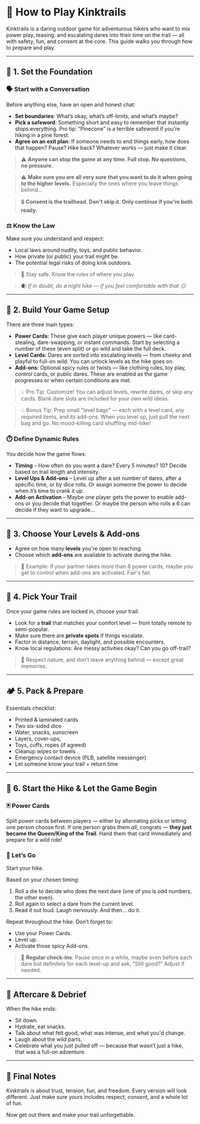 # 🧭 How to Play Kinktrails

Kinktrails is a daring outdoor game for adventurous hikers who want to mix power play, teasing, and escalating dares into their time on the trail — all with safety, fun, and consent at the core. This guide walks you through how to prepare and play.

---

## 🛑 1. Set the Foundation

### 🗣️ Start with a Conversation  
Before anything else, have an open and honest chat:
- **Set boundaries**: What’s okay, what’s off-limits, and what’s maybe?
- **Pick a safeword**: Something short and easy to remember that instantly stops everything. Pro tip: “Pinecone” is a terrible safeword if you're hiking in a pine forest.
- **Agree on an exit plan**: If someone needs to end things early, how does that happen? Pause? Hike back? Whatever works — just make it clear.

> ⚠️ **Anyone can stop the game at any time. Full stop. No questions, no pressure.**

> ⚠️ **Make sure you are all very sure that you want to do it when going to the higher levels.** Especially the ones where you leave things behind...

> 🔒 **Consent is the trailhead. Don't skip it. Only continue if you're both ready.**

### ⚖️ Know the Law  
Make sure you understand and respect:
- Local laws around nudity, toys, and public behavior.
- How private (or public) your trail might be.
- The potential legal risks of doing kink outdoors.

> 👮 Stay safe. Know the rules of where you play.

> 🌒 *If in doubt, do a night hike — if you feel comfortable with that 😏*

---

## 🧩 2. Build Your Game Setup

There are three main types:

- **Power Cards**: These give each player unique powers — like card-stealing, dare-swapping, or instant commands. Start by selecting a number of these (even split) or go wild and take the full deck.
- **Level Cards**: Dares are sorted into escalating levels — from cheeky and playful to full-on wild. You can unlock levels as the hike goes on.
- **Add-ons**: Optional spicy rules or twists — like clothing rules, toy play, control cards, or public dares. These are enabled as the game progresses or when certain conditions are met.

> 💡 Pro Tip: Customize! You can adjust levels, rewrite dares, or skip any cards. Blank dare slots are included for your own wild ideas.

> 💡 Bonus Tip: Prep small "level bags" — each with a level card, any required items, and its add-ons. When you level up, just pull the next bag and go. No mood-killing card shuffling mid-hike!

### ⏱️ Define Dynamic Rules

You decide how the game flows:

- **Timing** – How often do you want a dare? Every 5 minutes? 10? Decide based on trail length and intensity.
- **Level Ups & Add-ons** – Level up after a set number of dares, after a specific time, or by dice rolls. Or assign someone the power to decide when it’s time to crank it up.
- **Add-on Activation** – Maybe one player gets the power to enable add-ons or you decide that together. Or maybe the person who rolls a 6 can decide if they want to upgrade...

---

## 🧱 3. Choose Your Levels & Add-ons

- Agree on how many **levels** you're open to reaching.
- Choose which **add-ons** are available to activate during the hike.

> 🎒 Example: If your partner takes more than 8 power cards, maybe *you* get to control when add-ons are activated. Fair's fair.

---

## 🧭 4. Pick Your Trail

Once your game rules are locked in, choose your trail:

- Look for a **trail** that matches your comfort level — from totally remote to semi-popular.
- Make sure there are **private spots** if things escalate.
- Factor in distance, terrain, daylight, and possible encounters.
- Know local regulations: Are messy activities okay? Can you go off-trail?

> 🌿 Respect nature, and don’t leave anything behind — except great memories.

---

## 🏕️ 5. Pack & Prepare

Essentials checklist:

- Printed & laminated cards
- Two six-sided dice
- Water, snacks, sunscreen
- Layers, cover-ups,
- Toys, cuffs, ropes (if agreed)
- Cleanup wipes or towels
- Emergency contact device (PLB, satellite messenger)
- Let someone know your trail + return time

---

## 🎲 6. Start the Hike & Let the Game Begin

### 🃏 Power Cards

Split power cards between players — either by alternating picks or letting one person choose first. If one person grabs them *all*, congrats — **they just became the Queen/King of the Trail**. Hand them that card immediately and prepare for a wild ride!

### 🏁 Let’s Go

Start your hike.

Based on your chosen timing:
1. Roll a die to decide who does the next dare (one of you is odd numbers, the other even).
2. Roll again to select a dare from the current level.
3. Read it out loud. Laugh nervously. And then... do it.

Repeat throughout the hike. Don’t forget to:
- Use your Power Cards.
- Level up.
- Activate those spicy Add-ons.

> 🔁 **Regular check-ins**: Pause once in a while, maybe even before each dare but definitely for each level-up and ask, “Still good?” Adjust if needed.

---

## 🧡 Aftercare & Debrief

When the hike ends:
- Sit down.
- Hydrate, eat snacks.
- Talk about what felt good, what was intense, and what you'd change.
- Laugh about the wild parts.
- Celebrate what you just pulled off — because that wasn’t just a hike, that was a full-on adventure.

---

## 🌲 Final Notes

*Kinktrails* is about trust, tension, fun, and freedom. Every version will look different. Just make sure yours includes respect, consent, and a whole lot of fun.

Now get out there and make your trail unforgettable.
